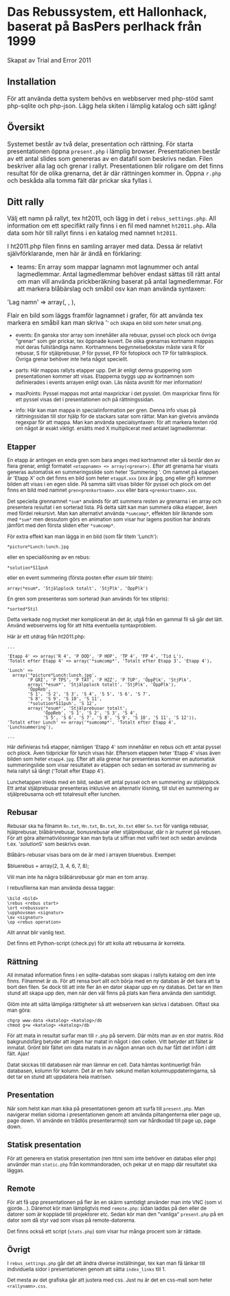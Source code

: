 Das Rebussystem, ett Hallonhack, baserat på BasPers perlhack från 1999
======================================================================

Skapat av Trial and Error 2011

Installation
------------

För att använda detta system behövs en webbserver med php-stöd samt
php-sqlite och php-json. Lägg hela skiten i lämplig katalog och sätt
igång!


Översikt
--------

Systemet består av två delar, presentation och rättning.
För starta presentationen öppna `present.php` i lämplig browser.
Presentationen består av ett antal slides som genereras av en datafil
som beskrivs nedan. Filen beskriver alla lag och grenar i rallyt.
Presentationen blir roligare om det finns resultat för de olika 
grenarna, det är där rättningen kommer in. Öppna `r.php` och beskåda
alla tomma fält där prickar ska fyllas i.


Ditt rally
----------

Välj ett namn på rallyt, tex ht2011, och lägg in det i `rebus_settings.php`.
All information om ett specifikt rally finns i en fil med namnet `ht2011.php`.
Alla data som hör till rallyt finns i en katalog med namnet `ht2011`.

I ht2011.php filen finns en samling arrayer med data. Dessa är
relativt självförklarande, men här är ändå en förklaring:

* teams: En array som mappar lagnamn mot lagnummer och antal lagmedlemmar.
Antal lagmedlemmar behöver endast sättas till rätt antal om man vill
använda prickberäkning baserat på antal lagmedlemmar. För att markera
blåbärslag och småbil osv kan man använda syntaxen:

'Lag namn' => array(<lag nummer>, <antal lagmedlemmar>, <flair>),

Flair en bild som läggs framför lagnamnet i grafer, för att använda tex markera
en småbil kan man skriva '<small>' och skapa en bild som heter small.png.

* events: En ganska stor array som innehåller alla rebusar, pyssel och
plock och övriga "grenar" som ger prickar, tex öppnade kuvert. 
De olika grenarnas kortnamn mappas mot deras fullständiga namn. 
Kortnamnens begynnelsebokstav måste vara R
för rebusar, S för stjälprebusar, P för pyssel, FP för fotoplock och
TP för tallriksplock. Övriga grenar behöver inte heta något speciellt.

* parts: Här mappas rallyts etapper upp. Det är enligt denna gruppering
som presentationen kommer att visas. Etapperna byggs upp av kortnamnen
som definierades i events arrayen enligt ovan. Läs nästa avsnitt för mer
information!

* maxPoints: Pyssel mappas mot antal maxprickar i det pysslet. Om 
maxprickar finns för ett pyssel visas det i presentationen
och på rättningssidan.

* info: Här kan man mappa in specialinformation per gren. Denna info
visas på rättningssidan till stor hjälp för de stackars satar som
rättar. Man kan givetvis använda regexpar för att mappa.
Man kan använda specialsyntaxen: <red> för att markera texten
röd om något är exakt viktigt. <Xp> ersätts med X multiplicerat med
antalet lagmedlemmar.


Etapper
-------

En etapp är antingen en enda gren som bara anges med kortnamnet eller
så består den av flera grenar, enligt formatet `<etappnamn> =>
array(<grenar>)`. Efter att grenarna har visats generas automatisk en
summeringsslide som heter 'Summering <etapp>'. Om namnet på etappen är
'Etapp X' och det finns en bild som heter `etappX.xxx` (xxx är jpg,
png eller gif) kommer bilden att visas i en egen slide. På samma sätt
visas bilder för pyssel och plock om det finns en bild med namnet
`gren<grenkortnamn>.xxx` eller bara `<grenkortnamn>.xxx`.

Det speciella grennamnet `*sum*` används för att summera resten av
grenarna i en array och presentera resultat i en sorterad lista. 
På detta sätt kan man summera olika etapper, även
med fördel rekursivt. Man kan alternativt använda `*sumcomp*`, effekten
blir liknande som med `*sum*` men dessutom görs en animation som visar hur
lagens position har ändrats jämfört med den första sliden efter
`*sumcomp*`.

För extra effekt kan man lägga in en bild (som får titeln 'Lunch'):

    *picture*Lunch:lunch.jpg

eller en speciallösning av en rebus:

    *solution*S11puh

eller en event summering (första posten efter *esum* blir titeln):

    array(*esum*, 'Stjälpplock totalt', 'StjPlk', 'ÖppPlk')

En gren som presenteras som sorterad (kan används för tex stilpris):

    *sorted*Stil

Detta verkade nog mycket mer komplicerat än det är, utgå från en gammal
fil så går det lätt. Använd webserverns log för att hitta eventuella
syntaxproblem.

Här är ett utdrag från ht2011.php:

    ...

    'Etapp 4' => array('R 4', 'P DOD', 'P HOP', 'TP 4', 'FP 4', 'Tid L'),
    'Totalt efter Etapp 4' => array('*sumcomp*', 'Totalt efter Etapp 3', 'Etapp 4'),

    'Lunch' => 
      array('*picture*Lunch:lunch.jpg',
            'P GRI', 'P TPS', 'P TAT', 'P HZZ', 'P TUP', 'ÖppPlk', 'StjPlk',
            array('*esum*', 'Stjälpplock totalt', 'StjPlk', 'ÖppPlk'),
            'ÖppReb',
            'S 1', 'S 2', 'S 3', 'S 4', 'S 5', 'S 6', 'S 7',
            'S 8', 'S 9', 'S 10', 'S 11', 
            '*solution*S11puh', 'S 12',
            array('*esum*', 'Stjälprebusar totalt',
                  'ÖppReb', 'S 1', 'S 2', 'S 3', 'S 4',
                  'S 5', 'S 6', 'S 7', 'S 8', 'S 9', 'S 10', 'S 11', 'S 12')),
    'Totalt efter Lunch' => array('*sumcomp*', 'Totalt efter Etapp 4', 'Lunchsummering'),

    ...

Här definieras två etapper, nämligen 'Etapp 4' som innehåller en rebus
och ett antal pyssel och plock. Även tidprickar för lunch visas
här. Eftersom etappen heter 'Etapp 4' visas även bilden som heter
`etapp4.jpg`. Efter att alla grenar har presenteras kommer en
automatisk summeringslide som visar resultatet av etappen och sedan
en sorterad av summering av hela rallyt så långt ('Totalt efter Etapp 4').

Lunchetappen inleds med en bild, sedan ett antal pyssel och en
summering av stjälpplock. Ett antal stjälprebusar presenteras
inklusive en alternativ lösning, till slut en summering av
stjälprebusarna och ett totalresult efter lunchen.


Rebusar
-------

Rebusar ska ha filnamn `Rn.txt`, `Hn.txt`, `Bn.txt`, `Xn.txt` eller `Sn.txt` för vanliga rebusar,
hjälprebusar, blåbärsrebusar, bonusrebusar eller stjälprebusar, där n är numret på rebusen. För att göra
alternativlösningar kan man byta ut siffran mot valfri text och sedan använda
t.ex. '*solution*S<text>' som beskrivs ovan.

Blåbärs-rebusar visas bara om de är med i arrayen bluerebus. Exempel:

$bluerebus = array(2, 3, 4, 6, 7, 8);

Vill man inte ha några blåbärsrebusar gör man en tom array.

I rebusfilerna kan man använda dessa taggar:

    \bild <bild>
    \rebus <rebus start>
    \ort <rebussvar>
    \upphovsman <signatur>
    \av <signatur>
    \op <rebus operation>

Allt annat blir vanlig text.

Det finns ett Python-script (check.py) för att kolla att rebusarna är korrekta.


Rättning
--------

All inmatad information finns i en sqlite-databas som skapas i
rallyts katalog om den inte finns. Filnamnet är `db`. För att
rensa bort allt och börja med en ny databas är det bara att ta 
bort den filen. Se dock till att inte fler än en dator skapar
upp en ny databas. Det tar en liten stund att skapa upp den,
men när den väl finns på plats kan flera använda den samtidigt.

Glöm inte att sätta lämpliga rättigheter så att webservern kan
skriva i databsen. Oftast ska man göra:

    chgrp www-data <katalog> <katalog>/db
    chmod g+w <katalog> <katalog>/db

För att mata in resultat surfar man till `r.php` på servern.
Där möts man av en stor matris. Röd bakgrundsfärg betyder att
ingen har matat in något i den cellen. Vitt betyder att fältet
är inmatat. Grönt blir fältet om data matats in av någon annan
och du har fått det infört i ditt fält. Ajax!

Datat skickas till databasen när man lämnar en cell. Data hämtas
kontinuerligt från databasen, kolumn för kolumn. Det är en halv
sekund mellan kolumnuppdateringarna, så det tar en stund att
uppdatera hela matrisen.


Presentation
------------

När som helst kan man kika på presentationen genom att surfa till
`present.php`. Man navigerar mellan sidorna i presentationen genom 
att använda piltangenterna eller page up, page down. Vi använde
en trådlös presenterarmojt som var hårdkodad till page up, page down.


Statisk presentation
--------------------

För att generera en statisk presentation (ren html som inte behöver
en databas eller php) använder man `static.php` från kommandoraden,
och pekar ut en mapp där resultatet ska läggas.


Remote
------

För att få upp presentationen på fler än en skärm samtidigt använder
man inte VNC (som vi gjorde...). Däremot kör man lämpligtvis med `remote.php`:
sidan laddas på den eller de datorer som
är kopplade till projektorer etc. Sedan kör man den "vanliga" `present.php`
på en dator som då styr vad som visas på remote-datorerna.

Det finns också ett script (`stats.php`) som visar hur många procent som är rättade.

Övrigt
------

I `rebus_settings.php` går det att ändra diverse inställningar, tex
kan man få länkar till individuella sidor i presentationen
genom att sätta `index_links` till 1.

Det mesta av det grafiska går att justera med css. Just nu är det
en css-mall som heter `<rallynamn>.css`.
